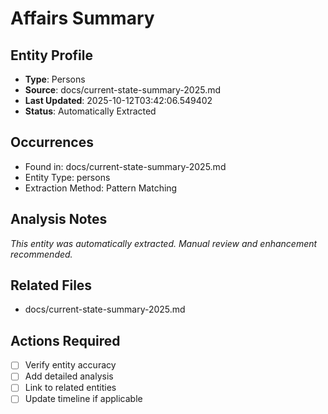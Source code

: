 # Affairs Summary

## Entity Profile
- **Type**: Persons
- **Source**: docs/current-state-summary-2025.md
- **Last Updated**: 2025-10-12T03:42:06.549402
- **Status**: Automatically Extracted

## Occurrences
- Found in: docs/current-state-summary-2025.md
- Entity Type: persons
- Extraction Method: Pattern Matching

## Analysis Notes
*This entity was automatically extracted. Manual review and enhancement recommended.*

## Related Files
- docs/current-state-summary-2025.md

## Actions Required
- [ ] Verify entity accuracy
- [ ] Add detailed analysis
- [ ] Link to related entities
- [ ] Update timeline if applicable
